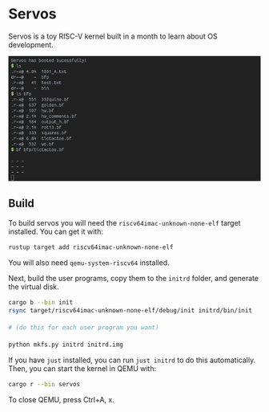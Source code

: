 # Servos

Servos is a toy RISC-V kernel built in a month to learn about OS development.

![CSGO](example.png)

## Build

To build servos you will need the `riscv64imac-unknown-none-elf` target installed. You can get it with:
```sh
rustup target add riscv64imac-unknown-none-elf
```

You will also need `qemu-system-riscv64` installed.

Next, build the user programs, copy them to the `initrd` folder, and generate the virtual disk.

```sh
cargo b --bin init
rsync target/riscv64imac-unknown-none-elf/debug/init initrd/bin/init

# (do this for each user program you want)

python mkfs.py initrd initrd.img
```

If you have `just` installed, you can run `just initrd` to do this automatically. Then, you can start the kernel in QEMU with:
```sh
cargo r --bin servos
```

To close QEMU, press Ctrl+A, x.
